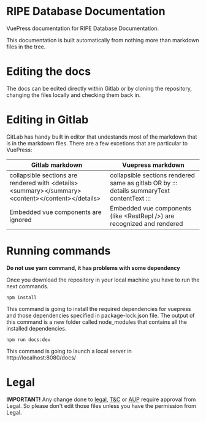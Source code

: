 
# RIPE Database Documentation

VuePress documentation for RIPE Database Documentation.

This documentation is built automatically from nothing more than markdown files in the tree.

# Editing the docs

The docs can be edited directly within Gitlab or by cloning the repository, changing the files locally and checking them back in.

# Editing in Gitlab

GitLab has handy built in editor that undestands most of the markdown that is in the markdown files. There are a few excetions that are particular to VuePress:

| **Gitlab markdown** | **Vuepress markdown** |
| --- | --- |
| collapsible sections are rendered with &lt;details&gt;&lt;summary&gt;&lt;/summary&gt;&lt;content&gt;&lt;/content&gt;&lt;/details&gt; | collapsible sections rendered same as gitlab OR by ::: details summaryText contentText ::: |
Embedded vue components are ignored | Embedded vue components (like &lt;RestRepl /&gt;) are recognized and rendered |

# Running commands

**Do not use yarn command, it has problems with some dependency**

Once you download the repository in your local machine you have to run the next commands.

    npm install

This command is going to install the required dependencies for vuepress and those dependencies specified in package-lock.json file. The output of this command is a new folder called node_modules that contains all the installed dependencies.

    npm run docs:dev

This command is going to launch a local server in http://localhost:8080/docs/

# Legal

**IMPORTANT!** Any change done to [legal](./docs/23.Legal-Information.md), [T&C](./docs/23.HTML-Terms-And-Conditions.md) or [AUP](./docs/22.RIPE-Database-Acceptable-Use-Policy.md) require approval from Legal. So please don't edit those files unless you have the permission from Legal.

